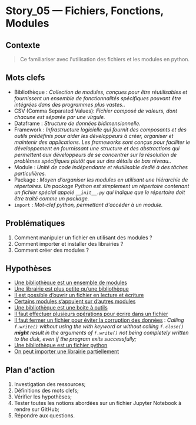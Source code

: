 <link rel="stylesheet" href="../../stylesheet.css">

# Story_05 — Fichiers, Fonctions, Modules

## Contexte
> Ce familiariser avec l'utilisation des fichiers et les modules en python.

## Mots clefs
- <def-of>Bibliothèque</def-of> : *Collection de modules, conçues pour être réutilisables et fournissent un ensemble de fonctionnalités spécifiques pouvant être intégrées dans des programmes plus vastes..*
- <def-of>CSV (Comma Separated Values):</def-of> *Fichier composé de valeurs, dont chacune est séparée par une virgule.*
- <def-of>Dataframe</def-of> : *Structure de données bidimensionnelle.*
- <def-of>Framework</def-of> : *Infrastructure logicielle qui fournit des composants et des outils prédéfinis pour aider les développeurs à créer, organiser et maintenir des applications. Les frameworks sont conçus pour faciliter le développement en fournissant une structure et des abstractions qui permettent aux développeurs de se concentrer sur la résolution de problèmes spécifiques plutôt que sur des détails de bas niveau..*
- <def-of>Module</def-of> : *Unité de code indépendante et réutilisable dedié à des tâches particulières.*
- <def-of>Package</def-of> : *Moyen d'organiser les modules en utilisant une hiérarchie de répertoires. Un package Python est simplement un répertoire contenant un fichier spécial appelé `__init__.py` qui indique que le répertoire doit être traité comme un package.*
- <def-of>`import`</def-of> : *Mot-clef python, permettant d'accéder à un module.*

## Problématiques
1. Comment manipuler un fichier en utilisant des modules ?
1. Comment importer et installer des librairies ?
1. Comment créer des modules ?

## Hypothèses
- <u>Une bibliothèque est un ensemble de modules</u> <h-t/>
- <u>Une librairie est plus petite qu’une bibliothèque</u> <h-f/>
- <u>Il est possible d’ouvrir un fichier en lecture et écriture</u> <h-t/>
- <u>Certains modules s’appuient sur d’autres modules</u>  <h-t/>
- <u>Une bibliothèque est une boite à outils</u> <h-t/>
- <u>Il faut effectuer plusieurs opérations pour écrire dans un fichier</u> <h-t/>
- <u>Il faut fermer un fichier pour éviter la corruption des données</u> <h-t/> :
    *Calling `f.write()` without using the with keyword or without calling `f.close()` **might** result in the arguments of `f.write()` not being completely written to the disk, even if the program exits successfully;*
- <u>Une bibliothèque est un fichier python</u> <h-t/>
- <u>On peut importer une librairie partiellement</u> <h-t/>

## Plan d'action
1. Investigation des ressources;
1. Définitions des mots clefs;
1. Vérifier les hypothèses;
1. Tester toutes les notions abordées sur un fichier Jupyter Notebook à rendre sur GitHub;
1. Répondre aux questions.